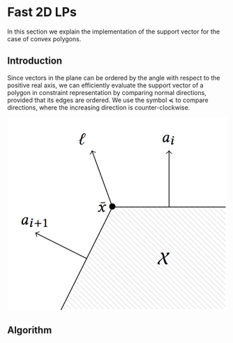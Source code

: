 # Fast 2D LPs

In this section we explain the implementation of the support vector for the case of
convex polygons.

## Introduction

Since vectors in the plane can be ordered by the angle with respect to the positive real axis, we can efficiently evaluate
the support vector of a polygon in constraint representation by comparing normal directions, provided that its edges are ordered. We use the symbol $\preceq$ to compare directions, where the increasing direction is counter-clockwise.


![../assets/intuition2dlp.png](../assets/intuition2dlp.png)

## Algorithm

